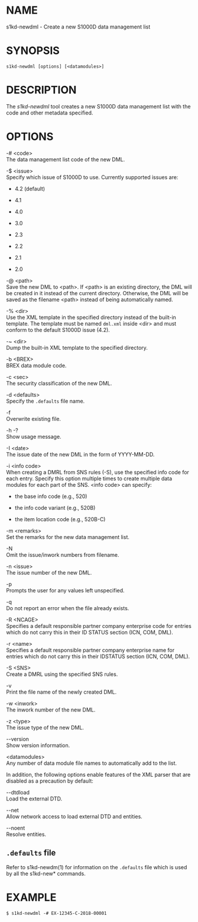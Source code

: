 NAME
====

s1kd-newdml - Create a new S1000D data management list

SYNOPSIS
========

    s1kd-newdml [options] [<datamodules>]

DESCRIPTION
===========

The *s1kd-newdml* tool creates a new S1000D data management list with
the code and other metadata specified.

OPTIONS
=======

-\# &lt;code&gt;  
The data management list code of the new DML.

-$ &lt;issue&gt;  
Specify which issue of S1000D to use. Currently supported issues are:

-   4.2 (default)

-   4.1

-   4.0

-   3.0

-   2.3

-   2.2

-   2.1

-   2.0

-@ &lt;path&gt;  
Save the new DML to &lt;path&gt;. If &lt;path&gt; is an existing
directory, the DML will be created in it instead of the current
directory. Otherwise, the DML will be saved as the filename &lt;path&gt;
instead of being automatically named.

-% &lt;dir&gt;  
Use the XML template in the specified directory instead of the built-in
template. The template must be named `dml.xml` inside &lt;dir&gt; and
must conform to the default S1000D issue (4.2).

-\~ &lt;dir&gt;  
Dump the built-in XML template to the specified directory.

-b &lt;BREX&gt;  
BREX data module code.

-c &lt;sec&gt;  
The security classification of the new DML.

-d &lt;defaults&gt;  
Specify the `.defaults` file name.

-f  
Overwrite existing file.

-h -?  
Show usage message.

-I &lt;date&gt;  
The issue date of the new DML in the form of YYYY-MM-DD.

-i &lt;info code&gt;  
When creating a DMRL from SNS rules (-S), use the specified info code
for each entry. Specify this option multiple times to create multiple
data modules for each part of the SNS. &lt;info code&gt; can specify:

-   the base info code (e.g., 520)

-   the info code variant (e.g., 520B)

-   the item location code (e.g., 520B-C)

-m &lt;remarks&gt;  
Set the remarks for the new data management list.

-N  
Omit the issue/inwork numbers from filename.

-n &lt;issue&gt;  
The issue number of the new DML.

-p  
Prompts the user for any values left unspecified.

-q  
Do not report an error when the file already exists.

-R &lt;NCAGE&gt;  
Specifies a default responsible partner company enterprise code for
entries which do not carry this in their ID STATUS section (ICN, COM,
DML).

-r &lt;name&gt;  
Specifies a default responsible partner company enterprise name for
entries which do not carry this in their IDSTATUS section (ICN, COM,
DML).

-S &lt;SNS&gt;  
Create a DMRL using the specified SNS rules.

-v  
Print the file name of the newly created DML.

-w &lt;inwork&gt;  
The inwork number of the new DML.

-z &lt;type&gt;  
The issue type of the new DML.

--version  
Show version information.

&lt;datamodules&gt;  
Any number of data module file names to automatically add to the list.

In addition, the following options enable features of the XML parser
that are disabled as a precaution by default:

--dtdload  
Load the external DTD.

--net  
Allow network access to load external DTD and entities.

--noent  
Resolve entities.

`.defaults` file
----------------

Refer to s1kd-newdm(1) for information on the `.defaults` file which is
used by all the s1kd-new\* commands.

EXAMPLE
=======

    $ s1kd-newdml -# EX-12345-C-2018-00001
